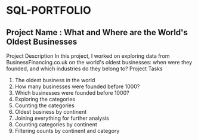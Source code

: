 # SQL-PORTFOLIO

## Project Name : What and Where are the World's Oldest Businesses

Project Description
In this project, I worked on exploring data from BusinessFinancing.co.uk on the world's oldest businesses: when were they founded, and which industries do they belong to?
Project Tasks
1. The oldest business in the world
2. How many businesses were founded before 1000?
3. Which businesses were founded before 1000?
4. Exploring the categories
5. Counting the categories
6. Oldest business by continent
7. Joining everything for further analysis
8. Counting categories by continent
9. Filtering counts by continent and category
